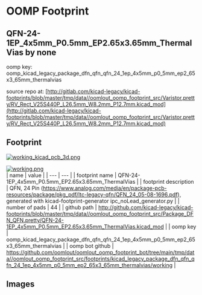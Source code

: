 # OOMP Footprint  
## QFN-24-1EP_4x5mm_P0.5mm_EP2.65x3.65mm_ThermalVias  by none  
  
oomp key: oomp_kicad_legacy_package_dfn_qfn_qfn_24_1ep_4x5mm_p0_5mm_ep2_65x3_65mm_thermalvias  
  
source repo at: [http://gitlab.com/kicad-legacy/kicad-footprints/blob/master/tmp/data//oomlout_oomp_footprint_src/Varistor.pretty/RV_Rect_V25S440P_L26.5mm_W8.2mm_P12.7mm.kicad_mod](http://gitlab.com/kicad-legacy/kicad-footprints/blob/master/tmp/data//oomlout_oomp_footprint_src/Varistor.pretty/RV_Rect_V25S440P_L26.5mm_W8.2mm_P12.7mm.kicad_mod)  
## Footprint  
  
[![working_kicad_pcb_3d.png](working_kicad_pcb_3d_600.png)](working_kicad_pcb_3d.png)  
  
[![working.png](working_600.png)](working.png)  
| name | value | 
| --- | --- | 
| footprint name | QFN-24-1EP_4x5mm_P0.5mm_EP2.65x3.65mm_ThermalVias | 
| footprint description | QFN, 24 Pin (https://www.analog.com/media/en/package-pcb-resources/package/pkg_pdf/ltc-legacy-qfn/QFN_24_05-08-1696.pdf), generated with kicad-footprint-generator ipc_noLead_generator.py | 
| number of pads | 44 | 
| github path | http://github.com/kicad-legacy/kicad-footprints/blob/master/tmp/data//oomlout_oomp_footprint_src/Package_DFN_QFN.pretty/QFN-24-1EP_4x5mm_P0.5mm_EP2.65x3.65mm_ThermalVias.kicad_mod | 
| oomp key | oomp_kicad_legacy_package_dfn_qfn_qfn_24_1ep_4x5mm_p0_5mm_ep2_65x3_65mm_thermalvias | 
| oomp bot github | https://github.com/oomlout/oomlout_oomp_footprint_bot/tree/main/tmp/data//oomlout_oomp_footprint_src/footprints/kicad_legacy_package_dfn_qfn_qfn_24_1ep_4x5mm_p0_5mm_ep2_65x3_65mm_thermalvias/working | 
## Images  
